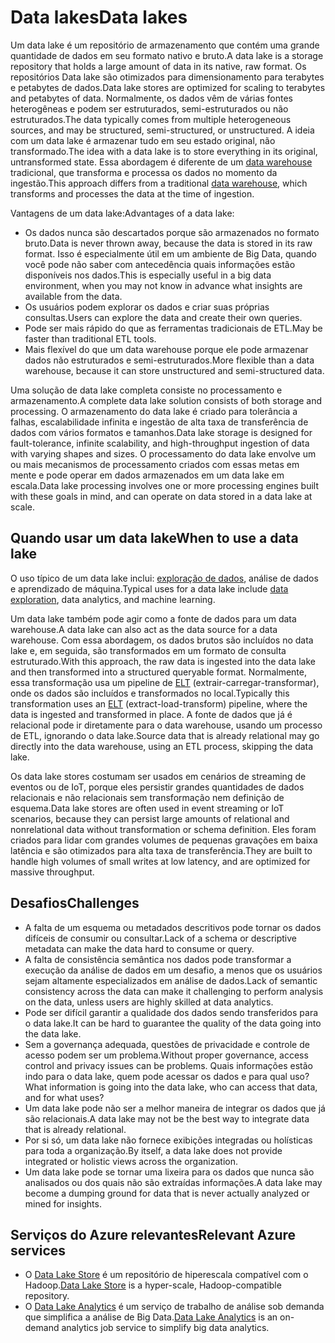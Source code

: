 # <a name="data-lakes"></a><span data-ttu-id="1f28f-101">Data lakes</span><span class="sxs-lookup"><span data-stu-id="1f28f-101">Data lakes</span></span>

<span data-ttu-id="1f28f-102">Um data lake é um repositório de armazenamento que contém uma grande quantidade de dados em seu formato nativo e bruto.</span><span class="sxs-lookup"><span data-stu-id="1f28f-102">A data lake is a storage repository that holds a large amount of data in its native, raw format.</span></span> <span data-ttu-id="1f28f-103">Os repositórios Data lake são otimizados para dimensionamento para terabytes e petabytes de dados.</span><span class="sxs-lookup"><span data-stu-id="1f28f-103">Data lake stores are optimized for scaling to terabytes and petabytes of data.</span></span> <span data-ttu-id="1f28f-104">Normalmente, os dados vêm de várias fontes heterogêneas e podem ser estruturados, semi-estruturados ou não estruturados.</span><span class="sxs-lookup"><span data-stu-id="1f28f-104">The data typically comes from multiple heterogeneous sources, and may be structured, semi-structured, or unstructured.</span></span> <span data-ttu-id="1f28f-105">A ideia com um data lake é armazenar tudo em seu estado original, não transformado.</span><span class="sxs-lookup"><span data-stu-id="1f28f-105">The idea with a data lake is to store everything in its original, untransformed state.</span></span> <span data-ttu-id="1f28f-106">Essa abordagem é diferente de um [data warehouse](../relational-data/data-warehousing.md) tradicional, que transforma e processa os dados no momento da ingestão.</span><span class="sxs-lookup"><span data-stu-id="1f28f-106">This approach differs from a traditional [data warehouse](../relational-data/data-warehousing.md), which transforms and processes the data at the time of ingestion.</span></span>

<span data-ttu-id="1f28f-107">Vantagens de um data lake:</span><span class="sxs-lookup"><span data-stu-id="1f28f-107">Advantages of a data lake:</span></span>

- <span data-ttu-id="1f28f-108">Os dados nunca são descartados porque são armazenados no formato bruto.</span><span class="sxs-lookup"><span data-stu-id="1f28f-108">Data is never thrown away, because the data is stored in its raw format.</span></span> <span data-ttu-id="1f28f-109">Isso é especialmente útil em um ambiente de Big Data, quando você pode não saber com antecedência quais informações estão disponíveis nos dados.</span><span class="sxs-lookup"><span data-stu-id="1f28f-109">This is especially useful in a big data environment, when you may not know in advance what insights are available from the data.</span></span>
- <span data-ttu-id="1f28f-110">Os usuários podem explorar os dados e criar suas próprias consultas.</span><span class="sxs-lookup"><span data-stu-id="1f28f-110">Users can explore the data and create their own queries.</span></span>
- <span data-ttu-id="1f28f-111">Pode ser mais rápido do que as ferramentas tradicionais de ETL.</span><span class="sxs-lookup"><span data-stu-id="1f28f-111">May be faster than traditional ETL tools.</span></span>
- <span data-ttu-id="1f28f-112">Mais flexível do que um data warehouse porque ele pode armazenar dados não estruturados e semi-estruturados.</span><span class="sxs-lookup"><span data-stu-id="1f28f-112">More flexible than a data warehouse, because it can store unstructured and semi-structured data.</span></span> 

<span data-ttu-id="1f28f-113">Uma solução de data lake completa consiste no processamento e armazenamento.</span><span class="sxs-lookup"><span data-stu-id="1f28f-113">A complete data lake solution consists of both storage and processing.</span></span> <span data-ttu-id="1f28f-114">O armazenamento do data lake é criado para tolerância a falhas, escalabilidade infinita e ingestão de alta taxa de transferência de dados com vários formatos e tamanhos.</span><span class="sxs-lookup"><span data-stu-id="1f28f-114">Data lake storage is designed for fault-tolerance, infinite scalability, and high-throughput ingestion of data with varying shapes and sizes.</span></span> <span data-ttu-id="1f28f-115">O processamento do data lake envolve um ou mais mecanismos de processamento criados com essas metas em mente e pode operar em dados armazenados em um data lake em escala.</span><span class="sxs-lookup"><span data-stu-id="1f28f-115">Data lake processing involves one or more processing engines built with these goals in mind, and can operate on data stored in a data lake at scale.</span></span>

## <a name="when-to-use-a-data-lake"></a><span data-ttu-id="1f28f-116">Quando usar um data lake</span><span class="sxs-lookup"><span data-stu-id="1f28f-116">When to use a data lake</span></span>

<span data-ttu-id="1f28f-117">O uso típico de um data lake inclui: [exploração de dados](./interactive-data-exploration.md), análise de dados e aprendizado de máquina.</span><span class="sxs-lookup"><span data-stu-id="1f28f-117">Typical uses for a data lake include [data exploration](./interactive-data-exploration.md), data analytics, and machine learning.</span></span> 

<span data-ttu-id="1f28f-118">Um data lake também pode agir como a fonte de dados para um data warehouse.</span><span class="sxs-lookup"><span data-stu-id="1f28f-118">A data lake can also act as the data source for a data warehouse.</span></span> <span data-ttu-id="1f28f-119">Com essa abordagem, os dados brutos são incluídos no data lake e, em seguida, são transformados em um formato de consulta estruturado.</span><span class="sxs-lookup"><span data-stu-id="1f28f-119">With this approach, the raw data is ingested into the data lake and then transformed into a structured queryable format.</span></span> <span data-ttu-id="1f28f-120">Normalmente, essa transformação usa um pipeline de [ELT](../relational-data/etl.md#extract-load-and-transform-elt) (extrair-carregar-transformar), onde os dados são incluídos e transformados no local.</span><span class="sxs-lookup"><span data-stu-id="1f28f-120">Typically this transformation uses an [ELT](../relational-data/etl.md#extract-load-and-transform-elt) (extract-load-transform) pipeline, where the data is ingested and transformed in place.</span></span> <span data-ttu-id="1f28f-121">A fonte de dados que já é relacional pode ir diretamente para o data warehouse, usando um processo de ETL, ignorando o data lake.</span><span class="sxs-lookup"><span data-stu-id="1f28f-121">Source data that is already relational may go directly into the data warehouse, using an ETL process, skipping the data lake.</span></span>

<span data-ttu-id="1f28f-122">Os data lake stores costumam ser usados em cenários de streaming de eventos ou de IoT, porque eles persistir grandes quantidades de dados relacionais e não relacionais sem transformação nem definição de esquema.</span><span class="sxs-lookup"><span data-stu-id="1f28f-122">Data lake stores are often used in event streaming or IoT scenarios, because they can persist large amounts of relational and nonrelational data without transformation or schema definition.</span></span> <span data-ttu-id="1f28f-123">Eles foram criados para lidar com grandes volumes de pequenas gravações em baixa latência e são otimizados para alta taxa de transferência.</span><span class="sxs-lookup"><span data-stu-id="1f28f-123">They are built to handle high volumes of small writes at low latency, and are optimized for massive throughput.</span></span>

## <a name="challenges"></a><span data-ttu-id="1f28f-124">Desafios</span><span class="sxs-lookup"><span data-stu-id="1f28f-124">Challenges</span></span>

- <span data-ttu-id="1f28f-125">A falta de um esquema ou metadados descritivos pode tornar os dados difíceis de consumir ou consultar.</span><span class="sxs-lookup"><span data-stu-id="1f28f-125">Lack of a schema or descriptive metadata can make the data hard to consume or query.</span></span>
- <span data-ttu-id="1f28f-126">A falta de consistência semântica nos dados pode transformar a execução da análise de dados em um desafio, a menos que os usuários sejam altamente especializados em análise de dados.</span><span class="sxs-lookup"><span data-stu-id="1f28f-126">Lack of semantic consistency across the data can make it challenging to perform analysis on the data, unless users are highly skilled at data analytics.</span></span>
- <span data-ttu-id="1f28f-127">Pode ser difícil garantir a qualidade dos dados sendo transferidos para o data lake.</span><span class="sxs-lookup"><span data-stu-id="1f28f-127">It can be hard to guarantee the quality of the data going into the data lake.</span></span> 
- <span data-ttu-id="1f28f-128">Sem a governança adequada, questões de privacidade e controle de acesso podem ser um problema.</span><span class="sxs-lookup"><span data-stu-id="1f28f-128">Without proper governance, access control and privacy issues can be problems.</span></span> <span data-ttu-id="1f28f-129">Quais informações estão indo para o data lake, quem pode acessar os dados e para qual uso?</span><span class="sxs-lookup"><span data-stu-id="1f28f-129">What information is going into the data lake, who can access that data, and for what uses?</span></span>
- <span data-ttu-id="1f28f-130">Um data lake pode não ser a melhor maneira de integrar os dados que já são relacionais.</span><span class="sxs-lookup"><span data-stu-id="1f28f-130">A data lake may not be the best way to integrate data that is already relational.</span></span>
- <span data-ttu-id="1f28f-131">Por si só, um data lake não fornece exibições integradas ou holísticas para toda a organização.</span><span class="sxs-lookup"><span data-stu-id="1f28f-131">By itself, a data lake does not provide integrated or holistic views across the organization.</span></span> 
- <span data-ttu-id="1f28f-132">Um data lake pode se tornar uma lixeira para os dados que nunca são analisados ou dos quais não são extraídas informações.</span><span class="sxs-lookup"><span data-stu-id="1f28f-132">A data lake may become a dumping ground for data that is never actually analyzed or mined for insights.</span></span>

## <a name="relevant-azure-services"></a><span data-ttu-id="1f28f-133">Serviços do Azure relevantes</span><span class="sxs-lookup"><span data-stu-id="1f28f-133">Relevant Azure services</span></span>

- <span data-ttu-id="1f28f-134">O [Data Lake Store](/azure/data-lake-store/) é um repositório de hiperescala compatível com o Hadoop.</span><span class="sxs-lookup"><span data-stu-id="1f28f-134">[Data Lake Store](/azure/data-lake-store/) is a hyper-scale, Hadoop-compatible repository.</span></span>
- <span data-ttu-id="1f28f-135">O [Data Lake Analytics](/azure/data-lake-analytics/) é um serviço de trabalho de análise sob demanda que simplifica a análise de Big Data.</span><span class="sxs-lookup"><span data-stu-id="1f28f-135">[Data Lake Analytics](/azure/data-lake-analytics/) is an on-demand analytics job service to simplify big data analytics.</span></span>

